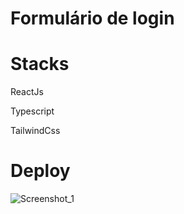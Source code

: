 
<h1>Formulário de login</h1>

<h1>Stacks</h1>

<p>ReactJs</p>
<p>Typescript</p>
<p>TailwindCss</p>

<h1>Deploy</h1>


![Screenshot_1](https://github.com/user-attachments/assets/85c36c63-0596-4c5f-ab91-e5e312122a67)

